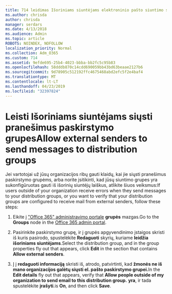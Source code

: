 ```yaml
---
title: 714 leidimas Išoriniams siuntėjams elektroninio pašto siuntimo sąrašai
ms.author: chrisda
author: chrisda
manager: serdars
ms.date: 4/13/2018
ms.audience: Admin
ms.topic: article
ROBOTS: NOINDEX, NOFOLLOW
localization_priority: Normal
ms.collection: Adm_O365
ms.custom: 714
ms.assetid: 9efde695-25b4-4023-bbba-bb2fc5c95b83
ms.openlocfilehash: 58dddb870c14cdd690059bb43bd63beaae2127b6
ms.sourcegitcommit: 9d78905c512192ffc4675468abd2efc5f2e4baf4
ms.translationtype: MT
ms.contentlocale: lt-LT
ms.lasthandoff: 04/23/2019
ms.locfileid: "32397824"
---
```

# <a name="allow-external-senders-to-send-messages-to-distribution-groups"></a><span data-ttu-id="4bf1d-102">Leisti Išoriniams siuntėjams siųsti pranešimus paskirstymo grupes</span><span class="sxs-lookup"><span data-stu-id="4bf1d-102">Allow external senders to send messages to distribution groups</span></span>

<span data-ttu-id="4bf1d-103">Jei vartotojai už jūsų organizacijos ribų gauti klaidų, kai jie siųsti pranešimus paskirstymo grupėms, arba norite įsitikinti, kad jūsų siuntimo grupes yra sukonfigūruotas gauti iš išorinių siuntėjų laiškus, atlikite šiuos veiksmus:</span><span class="sxs-lookup"><span data-stu-id="4bf1d-103">If users outside of your organization receive errors when they send messages to your distribution groups, or you want to verify that your distribution groups are configured to receive mail from external senders, follow these steps:</span></span>

1. <span data-ttu-id="4bf1d-104">Eikite į ["Office 365" administravimo portale](https://portal.office.com/adminportal/home#/groups) **grupės** mazgas.</span><span class="sxs-lookup"><span data-stu-id="4bf1d-104">Go to the **Groups** node in the [Office 365 admin portal](https://portal.office.com/adminportal/home#/groups).</span></span>

2. <span data-ttu-id="4bf1d-105">Pasirinkite paskirstymo grupę, ir į grupės apgyvendinimo įstaigos skristi iš kuris pasirodo, spustelėkite **Redaguoti** skyrių, kuriame **leidžia išoriniams siuntėjams**.</span><span class="sxs-lookup"><span data-stu-id="4bf1d-105">Select the distribution group, and in the group properties fly out that appears, click **Edit** in the section that contains **Allow external senders**.</span></span>

3. <span data-ttu-id="4bf1d-106">Į į **redaguoti informaciją** skristi iš, atrodo, patvirtinti, kad **žmonės ne iš mano organizacijos galėtų siųsti el. pašto paskirstymo grupei.**</span><span class="sxs-lookup"><span data-stu-id="4bf1d-106">In the **Edit details** fly out that appears, verify that **Allow people outside of my organization to send email to this distribution group.**</span></span> <span data-ttu-id="4bf1d-107">**yra**, ir tada spustelėkite **įrašyti**.</span><span class="sxs-lookup"><span data-stu-id="4bf1d-107">is **On**, and then click **Save**.</span></span>
